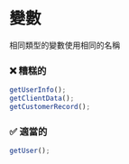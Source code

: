 # 變數

相同類型的變數使用相同的名稱

<h3 class="awful">❌ 糟糕的</h3>

```javascript
getUserInfo();
getClientData();
getCustomerRecord();
```

<v-click>
  <h3 class="adequate">✅ 適當的</h3>

  ```javascript
  getUser();
  ```
</v-click>
